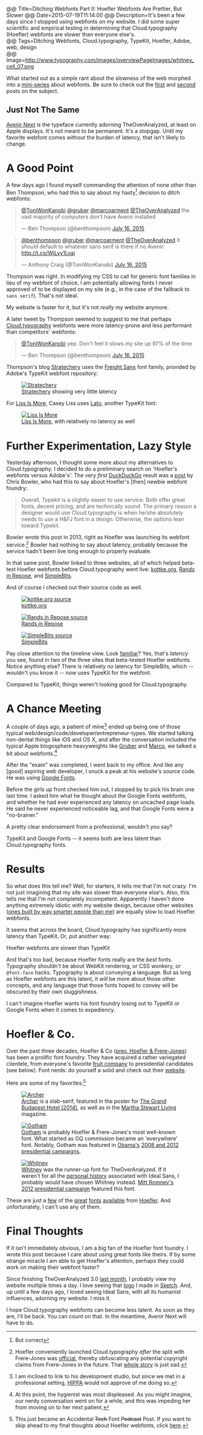 @@ Title=Ditching Webfonts Part II: Hoefler Webfonts Are Prettier, But Slower 
@@ Date=2015-07-19T11:14:00
@@ Description=It's been a few days since I stopped using webfonts on my website. I did some super scientific and empirical testing in determining that Cloud.typography (Hoefler) webfonts are slower than everyone else's.  
@@ Tags=Ditching Webfonts, Cloud.typography, TypeKit, Hoefler, Adobe, web, design  
@@ Image=http://www.typography.com/images/overviewPageImages/whitney_cell_07.png  

<div class="topstory">What started out as a simple rant about the slowness of the web morphed into a <a href="http://www.theoveranalyzed.net/tags/Ditching%20Webfonts">mini-series</a> about webfonts. Be sure to check out the <a href="http://www.theoveranalyzed.net/2015/7/12/why-the-web-is-so-slow">first</a> and <a href="http://www.theoveranalyzed.net/2015/7/15/ditching-webfonts">second</a> posts on the subject.</div>

## Just Not The Same

[Avenir Next][an] is the typeface currently adorning TheOverAnalyzed, at least on Apple displays. It's not meant to be permanent. It's a stopgap. Until my favorite webfont comes without the burden of latency, that isn't likely to change. 

# A Good Point

A few days ago I found myself commanding the attention of none other than Ben Thompson, who had this to say about my hasty[^has] decision to ditch webfonts:

<blockquote class="twitter-tweet tw-align-center" lang="en"><p lang="en" dir="ltr"><a href="https://twitter.com/ToniWonKanobi">@ToniWonKanobi</a> <a href="https://twitter.com/gruber">@gruber</a> <a href="https://twitter.com/marcoarment">@marcoarment</a> <a href="https://twitter.com/TheOverAnalyzed">@TheOverAnalyzed</a> the vast majority of computers don&#39;t have Avenir installed</p>&mdash; Ben Thompson (@benthompson) <a href="https://twitter.com/benthompson/status/621555208657592320">July 16, 2015</a></blockquote> <script async src="//platform.twitter.com/widgets.js" charset="utf-8"></script>

<blockquote class="twitter-tweet tw-align-center" lang="en"><p lang="en" dir="ltr"><a href="https://twitter.com/benthompson">@benthompson</a> <a href="https://twitter.com/gruber">@gruber</a> <a href="https://twitter.com/marcoarment">@marcoarment</a> <a href="https://twitter.com/TheOverAnalyzed">@TheOverAnalyzed</a> It should default to whatever sans serif is there if no Avenir: <a href="http://t.co/WiLvy1Lvai">http://t.co/WiLvy1Lvai</a></p>&mdash; Anthony Craig (@ToniWonKanobi) <a href="https://twitter.com/ToniWonKanobi/status/621555527638609920">July 16, 2015</a></blockquote> <script async src="//platform.twitter.com/widgets.js" charset="utf-8"></script>

Thompson was right. In modifying my CSS to call for generic font families in lieu of my webfont of choice, I am potentially allowing fonts I never approved of to be displayed on my site (e.g., in the case of the fallback to `sans serif`). That's not ideal.

My website is faster for it, but it's not *really* my website anymore.

A later tweet by Thompson seemed to suggest to me that perhaps [Cloud.typography][ct] webfonts were more latency-prone and less performant than competitors' webfonts:

<blockquote class="twitter-tweet tw-align-center" lang="en"><p lang="en" dir="ltr"><a href="https://twitter.com/ToniWonKanobi">@ToniWonKanobi</a> yep. Don&#39;t feel it slows my site up 97% of the time</p>&mdash; Ben Thompson (@benthompson) <a href="https://twitter.com/benthompson/status/621561134663897088">July 16, 2015</a></blockquote> <script async src="//platform.twitter.com/widgets.js" charset="utf-8"></script>

Thompson's blog [Stratechery][str] uses the [Freight Sans][fs] font family, provided by Adobe's TypeKit webfont repository:

<figure>
	<a class="nohover" href="http://d.pr/i/1lonW+">
		<img src="http://d.pr/i/1lonW+" alt="Stratechery" />
	</a>
	<figcaption><a href="http://stratechery.com">Stratechery</a> showing very little latency</figcaption>
</figure>

For [Liss Is More][lm], Casey Liss uses [Lato][lato], another TypeKit font:

<figure>
	<a class="nohover" href="http://d.pr/i/120yX+">
		<img src="http://d.pr/i/120yX+" alt="Liss Is More" />
	</a>
	<figcaption><a href="http://caseyliss.com">Liss Is More</a>, with relatively no latency as well</figcaption>
</figure>

# Further Experimentation, Lazy Style

Yesterday afternoon, I thought some more about my alternatives to Cloud.typography. I decided to do a preliminary search on 'Hoefler's webfonts versus Adobe's'. The very *first* [DuckDuckGo][ddg] result was a [post][cb] by Chris Bowler, who had this to say about Hoefler's [then] newbie webfont foundry:
>Overall, Typekit is a slightly easier to use service. Both offer great fonts, decent pricing, and are technically sound. The primary reason a designer would use Cloud.typography is when he/she absolutely needs to use a H&FJ font in a design. Otherwise, the options lean toward Typekit.

Bowler wrote this post in 2013, right as Hoefler was launching its webfont service.[^this] Bowler had nothing to say about latency, probably because the service hadn't been live long enough to properly evaluate.

In that same post, Bowler linked to three websites, all of which helped beta-test Hoefler webfonts before Cloud.typography went live: [kottke.org][kottke], [Rands in Repose][randsinrepose], and [SimpleBits][simplebits].

And of course I checked out their source code as well.

<figure>
	<a class="nohover" href="http://d.pr/i/1k8Wv+">
		<img src="http://d.pr/i/1k8Wv+" alt="kottke.org source" />
	</a>
	<figcaption><a href="http://kottke.org">kottke.org</a></figcaption>
</figure>

<figure>
	<a class="nohover" href="http://d.pr/i/14hQq+">
		<img src="http://d.pr/i/14hQq+" alt="Rands in Repose source" />
	</a>
	<figcaption><a href="http://randsinrepose.com">Rands in Repose</a></figcaption>
</figure>

<figure>
	<a class="nohover" href="http://d.pr/i/11Gtm+">
		<img src="http://d.pr/i/11Gtm+" alt="SimpleBits source" />
	</a>
	<figcaption><a href="http://simplebits.com">SimpleBits</a></figcaption>
</figure>

Pay close attention to the timeline view. Look [familiar][toa]? Yes, that's *latency* you see, found in two of the three sites that beta-tested Hoefler webfonts. Notice anything else? There is relatively *no* latency for SimpleBits, which -- wouldn't you know it -- *now* uses TypeKit for the webfont.

Compared to TypeKit, things weren't looking good for Cloud.typography.

# A Chance Meeting

A couple of days ago, a patient of mine[^hippa] ended up being one of those typical web/design/code/developer/entrepreneur-types. We started talking non-dental things like iOS and OS X, and after the conversation included the typical Apple blogosphere heavyweights like [Gruber][daringfireball] and [Marco][marco], we talked a bit about webfonts.[^hy] 

After the "exam" was completed, I went back to my office. And like any [good] aspiring web developer, I snuck a peak at his website's source code. He was using [Google Fonts][wikipedia].

Before the girls up front checked him out, I stopped by to pick his brain one last time. I asked him what he thought about the Google Fonts webfonts, and whether he had ever experienced any latency on uncached page loads. He said he never experienced noticeable lag, and that Google Fonts were a "no-brainer."

A pretty clear endorsement from a professional, wouldn't you say?

TypeKit and Google Fonts -- it seems both are less latent than Cloud.typography fonts.

# Results

So what does this tell me? Well, for starters, it tells me that I'm not crazy. I'm not just imagining that my site was slower than everyone else's. Also, this tells me that I'm not completely incompetent. Apparently I haven't done anything extremely idiotic with my website design, because other websites ([ones built by way smarter people than me][ss]) are equally slow to load Hoefler webfonts.

It seems that across the board, Cloud.typography has significantly more latency than TypeKit. Or, put another way:

<div class="takehome" id="boom"><p>Hoefler webfonts are slower than TypeKit</p></div>

And that's too bad, because Hoefler fonts really are the *best* fonts. Typography shouldn't be about WebKit rendering, or CSS wonkery, or `@font-face` hacks. Typography is about conveying a language. But as long as Hoefler webfonts are this latent, it *will* be more about those other concepts, and any language that those fonts hoped to convey will be obscured by their own sluggishness.

I can't imagine Hoefler wants his font foundry losing out to TypeKit or Google Fonts when it comes to expediency.

# Hoefler & Co.

Over the past three decades, Hoefler & Co ([prev. Hoefler & Frere-Jones][hfj]) has been a prolific font foundry. They have acquired a rather variegated clientele, from everyone's favorite [fruit company][ht] to presidential candidates (see below). Font nerds: do yourself a solid and check out their [website][typo]. 

Here are some of my favorites:[^acc] 

<figure class="wide">
	<a class="nohover" href="http://www.typography.com/images/overviewPageImages/archer-A-07.png">
		<img src="http://www.typography.com/images/overviewPageImages/archer-A-07.png" alt="Archer" />
	</a>
	<figcaption class="long"><a href="http://www.typography.com/fonts/archer/overview/">Archer</a> is a slab-serif, featured in the poster for <a href="http://fontsinuse.com/uses/7035/the-grand-budapest-hotel-poster-and-props">The Grand Budapest Hotel (2014)</a>, as well as in the <a href="https://en.wikipedia.org/wiki/Martha_Stewart_Living">Martha Stewart Living</a> magazine.</figcaption>
</figure>

<figure class="wide">
	<a class="nohover" href="http://www.typography.com/images/overviewPageImages/gotham_cell_02.png">
		<img src="http://www.typography.com/images/overviewPageImages/gotham_cell_02.png" alt="Gotham" />
	</a>
	<figcaption class="long"><a href="http://www.typography.com/fonts/gotham/overview/">Gotham</a> is probably Hoefler & Frere-Jones's most well-known font. What started as GQ commission became an 'everywhere' font. Notably, Gotham was featured in <a href="https://en.wikipedia.org/wiki/Gotham_(typeface)#In_the_Obama_campaign">Obama's</a> <a href="http://fontsinuse.com/uses/1603/obama-2008-campaign-posters">2008 and 2012 presidential campaigns</a>.</figcaption>
</figure>

<figure class="wide">
	<a class="nohover" href="http://www.typography.com/images/overviewPageImages/whitney_cell_02.png">
		<img src="http://www.typography.com/images/overviewPageImages/whitney_cell_02.png" alt="Whitney" />
	</a>
	<figcaption class="long"><a href="http://www.typography.com/fonts/whitney/overview/">Whitney</a> was the runner-up font for TheOverAnalyzed. If it weren't for all the <a href="http://www.theoveranalyzed.net/2015/7/15/ditching-webfonts#becoming-ideal">personal history</a> associated with Ideal Sans, I probably would have chosen Whitney instead. <a href="http://fontsinuse.com/uses/2384/romney-2012-presidential-campaign">Mitt Romney's 2012 presidential campaign</a> featured this font.</figcaption>
</figure>

These are just a [few][typography] of the [great][typography 2] [fonts][typography 3] [available][typography 4] from [Hoefler][typography 5]. And unfortunately, I can't use any of them.

# Final Thoughts

If it isn't immediately obvious, I am a big fan of the Hoefler font foundry. I wrote this post because I care about using great fonts like theirs. If by some strange miracle I am able to get Hoefler's attention, perhaps they could work on making their webfont faster? 

Since finishing TheOverAnalyzed 3.0 [last month][theoveranalyzed], I probably view my website multiple times a day. I love seeing that [logo][logo] I made in [Sketch][sk]. And, up until a few days ago, I loved seeing Ideal Sans, with all its humanist influences, adorning my website. I miss it. 

I hope Cloud.typography webfonts can become less latent. As soon as they are, I'll be back. You can count on that. In the meantime, Avenir Next will have to do.

[^acc]: This just became an Accidental <del>Tech</del> Font <del>Podcast</del> Post. If you want to skip ahead to my final thoughts about Hoefler webfonts, click [here][theoveranalyzed 2].
[^has]: But correct
[^hippa]: I am inclined to link to his development studio, but since we met in a professional setting, [HIPPA][hippa] would not approve of me doing so.
[^hy]: At this point, the hygienist was most displeased. As you might imagine, our nerdy conversation went on for a while, and this was impeding her from moving on to her next patient.
[^this]: Hoefler conveniently launched Cloud.typography *after* the split with Frere-Jones was [official][off], thereby obfuscating any potential copyright claims from Frere-Jones in the future. That [whole story][ws] is just sad.

[an]: https://en.wikipedia.org/wiki/Avenir_(typeface)#Avenir_Next
[cb]: http://chrisbowler.com/journal/cloud-vs-typekit
[ct]: http://cloud.typography.com
[daringfireball]: http://daringfireball.net
[ddg]: http://www.theoveranalyzed.net/2015/3/19/you-should-use-duckduckgo
[ff]: http://gizmodo.com/what-hoefler-frere-jones-breakup-means-for-the-futur-1503686340
[fs]: https://typekit.com/fonts/freight-sans-pro
[hfj]: http://www.theverge.com/2014/1/17/5318206/hoefler-and-frere-jones-lawsuit
[hippa]: https://en.wikipedia.org/wiki/Health_Insurance_Portability_and_Accountability_Act
[ht]: https://en.wikipedia.org/wiki/Hoefler_Text
[kottke]: http://kottke.org
[lato]: https://typekit.com/fonts/lato
[lm]: http://www.caseyliss.com
[logo]: http://www.theoveranalyzed.net/images/SiteTitle.svg
[marco]: http://marco.org
[off]: http://typography.com/press/20140117
[randsinrepose]: http://randsinrepose.com
[simplebits]: http://simplebits.com
[sk]: http://bohemiancoding.com/sketch/
[ss]: http://thesweetsetup.com
[str]:  http://stratechery.com
[theoveranalyzed]: http://www.theoveranalyzed.net/2015/6/1/introducing-theoveranalyzed-30
[theoveranalyzed 2]: http://www.theoveranalyzed.net/2015/7/19/ditching-webfonts-part-ii#final-thoughts
[toa]: http://d.pr/i/138Zv+
[typo]: http://typography.com
[typography]: http://www.typography.com/fonts/knockout/overview/
[typography 2]: http://www.typography.com/fonts/obsidian/overview/
[typography 3]: http://www.typography.com/fonts/sentinel/overview/
[typography 4]: http://www.typography.com/fonts/surveyor/overview/
[typography 5]: http://www.typography.com/fonts/tungsten/overview/. 
[wikipedia]: https://en.wikipedia.org/wiki/Google_Fonts
[ws]: https://en.wikipedia.org/wiki/Hoefler_%26_Co.#Conflict_between_Hoefler_and_Frere-Jones